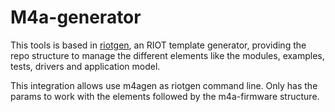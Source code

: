 # M4a-generator

This tools is based in [riotgen](https://github.com/aabadie/riot-generator/tree/master), an
RIOT template generator, providing the repo structure to manage the different elements
like the modules, examples, tests, drivers and application model.

This integration allows use m4agen as riotgen command line. Only has the params to work
with the elements followed by the m4a-firmware structure.